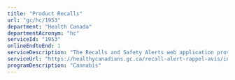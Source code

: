 ```yaml
---
title: "Product Recalls"
url: "gc/hc/1953"
department: "Health Canada"
departmentAcronym: "hc"
serviceId: "1953"
onlineEndtoEnd: 1
serviceDescription: "The Recalls and Safety Alerts web application provides easy access to a comprehensive list of recalls, advisories, and safety alerts. This web application includes recalls from Health Canada, the Canadian Food Inspection Agency, and Transport Canada. Data are entered on an ongoing basis by the Controlled Substances and Cannabis Branch's Compliance Directorate. A recall, in respect to cannabis or a cannabis product that has been sold, distributed or exported, includes any action taken by a Licence Holder to correct or remove the cannabis or cannabis product from sale and distribution, and to notify all affected supply chain customers and the public of a problem or potential problem with the cannabis or cannabis product.  (CSCB)"
serviceUrl: "https://healthycanadians.gc.ca/recall-alert-rappel-avis/index-eng.php"
programDescription: "Cannabis"
---
```

